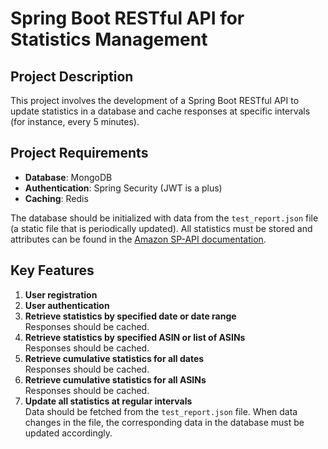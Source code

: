 # Spring Boot RESTful API for Statistics Management

## Project Description
This project involves the development of a Spring Boot RESTful API to update statistics in a database and cache responses at specific intervals (for instance, every 5 minutes).

## Project Requirements
- **Database**: MongoDB
- **Authentication**: Spring Security (JWT is a plus)
- **Caching**: Redis

The database should be initialized with data from the `test_report.json` file (a static file that is periodically updated). All statistics must be stored and attributes can be found in the [Amazon SP-API documentation](https://developer-docs.amazon.com/sp-api/docs/report-type-values-analytics#sales-and-traffic-business-report).

## Key Features
1. **User registration**
2. **User authentication**
3. **Retrieve statistics by specified date or date range**  
   Responses should be cached.
4. **Retrieve statistics by specified ASIN or list of ASINs**  
   Responses should be cached.
5. **Retrieve cumulative statistics for all dates**  
   Responses should be cached.
6. **Retrieve cumulative statistics for all ASINs**  
   Responses should be cached.
7. **Update all statistics at regular intervals**  
   Data should be fetched from the `test_report.json` file. When data changes in the file, the corresponding data in the database must be updated accordingly.
